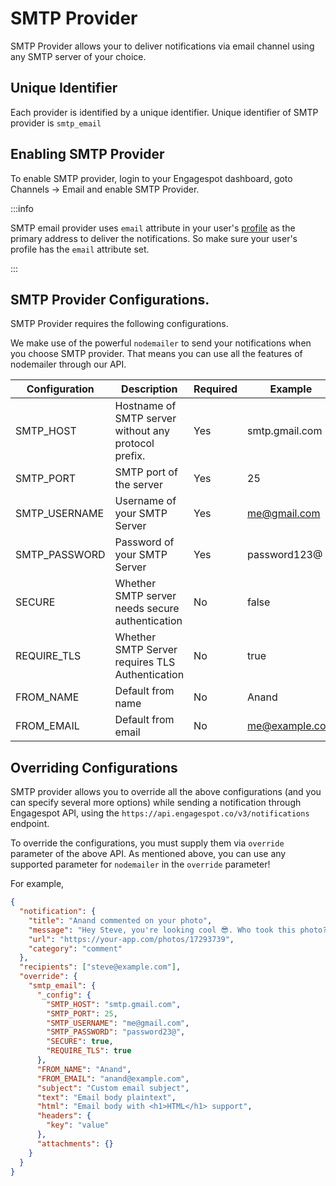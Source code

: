 # SMTP Provider

SMTP Provider allows your to deliver notifications via email channel using any SMTP server of your choice.

## Unique Identifier

Each provider is identified by a unique identifier. Unique identifier of SMTP provider is `smtp_email`

## Enabling SMTP Provider

To enable SMTP provider, login to your Engagespot dashboard, goto Channels -> Email and enable SMTP Provider.

:::info

SMTP email provider uses `email` attribute in your user's [profile](../../../profile/what-are-user-profiles.mdx) as the primary address to deliver the notifications. So make sure your user's profile has the `email` attribute set.

:::

## SMTP Provider Configurations.

SMTP Provider requires the following configurations.

We make use of the powerful `nodemailer` to send your notifications when you choose SMTP provider. That means you can use all the features of nodemailer through our API.

| Configuration | Description                                          | Required | Example        |
| ------------- | ---------------------------------------------------- | -------- | -------------- |
| SMTP_HOST     | Hostname of SMTP server without any protocol prefix. | Yes      | smtp.gmail.com |
| SMTP_PORT     | SMTP port of the server                              | Yes      | 25             |
| SMTP_USERNAME | Username of your SMTP Server                         | Yes      | me@gmail.com   |
| SMTP_PASSWORD | Password of your SMTP Server                         | Yes      | password123@   |
| SECURE        | Whether SMTP server needs secure authentication      | No       | false          |
| REQUIRE_TLS   | Whether SMTP Server requires TLS Authentication      | No       | true           |
| FROM_NAME     | Default from name                                    | No       | Anand          |
| FROM_EMAIL    | Default from email                                   | No       | me@example.com |

## Overriding Configurations

SMTP provider allows you to override all the above configurations (and you can specify several more options) while sending a notification through Engagespot API, using the `https://api.engagespot.co/v3/notifications` endpoint.

To override the configurations, you must supply them via `override` parameter of the above API. As mentioned above, you can use any supported parameter for `nodemailer` in the `override` parameter!

For example,

```json
{
  "notification": {
    "title": "Anand commented on your photo",
    "message": "Hey Steve, you're looking cool 😎. Who took this photo?",
    "url": "https://your-app.com/photos/17293739",
    "category": "comment"
  },
  "recipients": ["steve@example.com"],
  "override": {
    "smtp_email": {
      "_config": {
        "SMTP_HOST": "smtp.gmail.com",
        "SMTP_PORT": 25,
        "SMTP_USERNAME": "me@gmail.com",
        "SMTP_PASSWORD": "password23@",
        "SECURE": true,
        "REQUIRE_TLS": true
      },
      "FROM_NAME": "Anand",
      "FROM_EMAIL": "anand@example.com",
      "subject": "Custom email subject",
      "text": "Email body plaintext",
      "html": "Email body with <h1>HTML</h1> support",
      "headers": {
        "key": "value"
      },
      "attachments": {}
    }
  }
}
```
